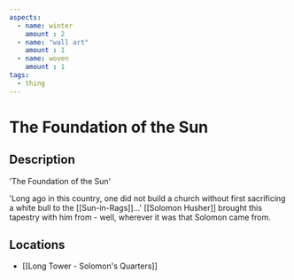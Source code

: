 ```yaml
---
aspects: 
  - name: winter
    amount : 2
  - name: "wall art"
    amount : 1
  - name: woven
    amount : 1
tags:
  - thing
---
```


# The Foundation of the Sun

## Description
'The Foundation of the Sun'

'Long ago in this country, one did not build a church without first sacrificing a white bull to the [[Sun-in-Rags]]…' [[Solomon Husher]] brought this tapestry with him from - well, wherever it was that Solomon came from.
## Locations
- [[Long Tower - Solomon's Quarters]]